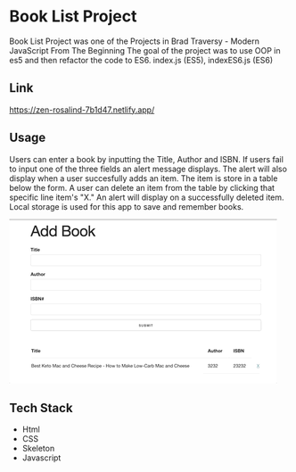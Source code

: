 # Book List Project

Book List Project was one of the Projects in Brad Traversy - Modern JavaScript From The Beginning
The goal of the project was to use OOP in es5 and then refactor the code to ES6.
index.js (ES5), indexES6.js (ES6)

## Link

https://zen-rosalind-7b1d47.netlify.app/

## Usage

Users can enter a book by inputting the Title, Author and ISBN. If users fail to input one of the three fields an alert message displays. The alert will also display when a user succesfully adds an item. The item is store in a table below the form. A user can delete an item from the table by clicking that specific line item's "X." An alert will display on a successfully deleted item. Local storage is used for this app to save and remember books.

![](project_demo.gif)

## Tech Stack

- Html
- CSS
- Skeleton
- Javascript
